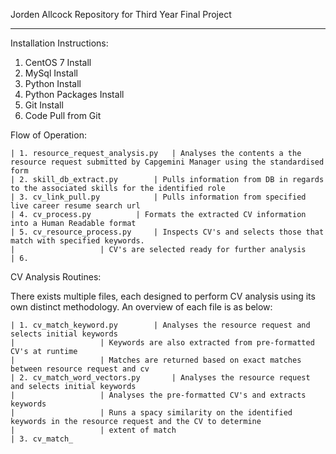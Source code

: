 Jorden Allcock
Repository for Third Year Final Project

---------------------------------------------------------------------------------------------------------------

Installation Instructions:

1. CentOS 7 Install
2. MySql Install
3. Python Install
4. Python Packages Install
5. Git Install
6. Code Pull from Git

Flow of Operation:

	| 1. resource_request_analysis.py	| Analyses the contents a the resource request submitted by Capgemini Manager using the standardised form
	| 2. skill_db_extract.py		| Pulls information from DB in regards to the associated skills for the identified role 
	| 3. cv_link_pull.py			| Pulls information from specified live career resume search url  
	| 4. cv_process.py			| Formats the extracted CV information into a Human Readable format
	| 5. cv_resource_process.py		| Inspects CV's and selects those that match with specified keywords.
	|					| CV's are selected ready for further analysis
	| 6. 


CV Analysis Routines:

There exists multiple files, each designed to perform CV analysis using its own distinct methodology. An overview of each file is as below:

	| 1. cv_match_keyword.py		| Analyses the resource request and selects initial keywords
	| 					| Keywords are also extracted from pre-formatted CV's at runtime
	|					| Matches are returned based on exact matches between resource request and cv
	| 2. cv_match_word_vectors.py		| Analyses the resource request and selects initial keywords
	| 					| Analyses the pre-formatted CV's and extracts keywords
	| 					| Runs a spacy similarity on the identified keywords in the resource request and the CV to determine 
	|					| extent of match
	| 3. cv_match_  
